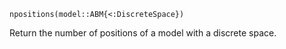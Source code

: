 ```
npositions(model::ABM{<:DiscreteSpace})
```

Return the number of positions of a model with a discrete space.
